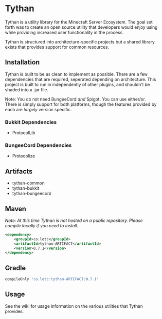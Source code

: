 # Tythan
Tythan is a utility library for the Minecraft Server Ecosystem. The goal set forth was to create an open source utility that developers would enjoy using while providing increased user functionality in the process.

Tythan is structured into architecture-specific projects but a shared library exists that provides support for common resources.

## Installation

Tythan is built to be as clean to implement as possible. There are a few dependencies that are required, seperated depending on architecture. This project is built to run in independently of other plugins, and shouldn't be shaded into a .jar file.

Note: You do not need BungeeCord _and_ Spigot. You can use either/or. There is simply support for both platforms, though the features provided by each are _largely_ version specific.

### Bukkit Dependencies

* ProtocolLib

### BungeeCord Dependencies

* Protocolize

## Artifacts

* tythan-common
* tythan-bukkit
* tythan-bungeecord

## Maven

_Note: At this time Tythan is not hosted on a public repository. Please compile locally if you need to install._

```XML
<dependency>
    <groupId>co.lotc</groupId>
    <artifactId>tythan-ARTIFACT</artifactId>
    <version>0.7.1</version>
</dependency>
```

## Gradle

```Groovy
compileOnly 'co.lotc:tythan-ARTIFACT:0.7.1'
```

## Usage

See the wiki for usage information on the various utilities that Tythan provides.
